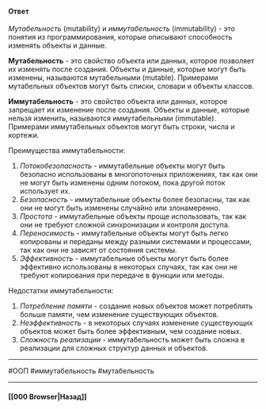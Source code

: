 #### Ответ

*Мутабельность* (mutability) и *иммутабельность* (immutability) - это понятия из программирования, которые описывают способность изменять объекты и данные.

**Мутабельность** - это свойство объекта или данных, которое позволяет их изменять после создания. Объекты и данные, которые могут быть изменены, называются мутабельными (mutable). Примерами мутабельных объектов могут быть списки, словари и объекты классов.

**Иммутабельность** - это свойство объекта или данных, которое запрещает их изменение после создания. Объекты и данные, которые нельзя изменить, называются иммутабельными (immutable). Примерами иммутабельных объектов могут быть строки, числа и кортежи.

Преимущества иммутабельности:
1. *Потокобезопасность* - иммутабельные объекты могут быть безопасно использованы в многопоточных приложениях, так как они не могут быть изменены одним потоком, пока другой поток использует их.
2. *Безопасность* - иммутабельные объекты более безопасны, так как они не могут быть изменены случайно или злонамеренно.
3. *Простота* - иммутабельные объекты проще использовать, так как они не требуют сложной синхронизации и контроля доступа.
4. *Переносимость* - иммутабельные объекты могут быть легко копированы и переданы между разными системами и процессами, так как они не зависят от состояния системы.
5. *Эффективность* - иммутабельные объекты могут быть более эффективно использованы в некоторых случаях, так как они не требуют копирования при передаче в функции или методы.

Недостатки иммутабельности:
1. *Потребление памяти* - создание новых объектов может потреблять больше памяти, чем изменение существующих объектов.
2. *Неэффективность* - в некоторых случаях изменение существующих объектов может быть более эффективным, чем создание новых.
3. *Сложность реализации* - иммутабельность может быть сложна в реализации для сложных структур данных и объектов.

___
#ООП #иммутабельность #мутабельность
___

#### [[000 Browser|Назад]]
